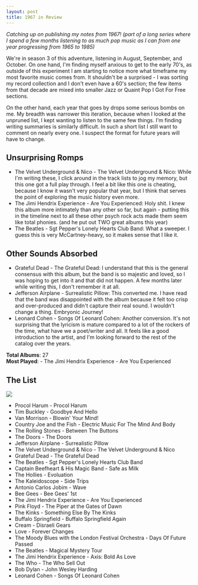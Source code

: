 ```yaml
---
layout: post
title: 1967 in Review
---
```


_Catching up on publishing my notes from 1967! (part of a long series where I spend a few months listening to as much pop music as I can from one year progressing from 1965 to 1985)_ 

We're in season 3 of this adventure, listening in August, September, and October. On one hand, I'm finding myself anxious to get to the early 70's, as outside of this experiment I am starting to notice more what timeframe my most favorite music comes from. It shouldn't be a surprised - I was sorting my record collection and I don't even have a 60's section; the few items from that decade are mixed into smaller Jazz or Quaint Pop I Got For Free sections. 

On the other hand, each year that goes by drops some serious bombs on me. My breadth was narrower this iteration, because when I looked at the unpruned list, I kept wanting to listen to the same few things. I'm finding writing summaries is similarly difficult. In such a short list I still want to comment on nearly every one. I suspect the format for future years will have to change.

## Unsurprising Romps
- The Velvet Underground & Nico - The Velvet Underground & Nico: While I'm writing these, I click around in the track lists to jog my memory, but this one got a full play through. I feel a bit like this one is cheating, because I know it wasn't very popular that year, but I think that serves the point of exploring the music history even more.
- The Jimi Hendrix Experience - Are You Experienced: Holy shit. I knew this album more intimately than any other so far, but again - putting this in the timeline next to all these other psych rock acts made them seem like total phonies. (and he put out TWO great albums this year)
- The Beatles - Sgt Pepper's Lonely Hearts Club Band: What a sweeper. I guess this is very McCartney-heavy, so it makes sense that I like it.

## Other Sounds Absorbed
- Grateful Dead - The Grateful Dead: I understand that this is the general consensus with this album, but the band is so majestic and loved, so I was hoping to get into it and that did not happen. A few months later while writing this, I don't remember it at all.
- Jefferson Airplane - Surrealistic Pillow: This converted me. I have read that the band was disappointed with the album because it felt too crisp and over-produced and didn't capture their real sound. I wouldn't change a thing. Embryonic Journey!
- Leonard Cohen - Songs Of Leonard Cohen: Another conversion. It's not surprising that the lyricism is mature compared to a lot of the rockers of the time, what have we a poet/writer and all. It feels like a good introduction to the artist, and I'm looking forward to the rest of the catalog over the years.

**Total Albums**: 27  
**Most Played**: - The Jimi Hendrix Experience - Are You Experienced

## The List

![](/assets/post-images/2024-12-11-thelist67.png)

- Procol Harum - Procol Harum
- Tim Buckley - Goodbye And Hello
- Van Morrison - Blowin' Your Mind!
- Country Joe and the Fish - Electric Music For The Mind And Body
- The Rolling Stones - Between The Buttons
- The Doors - The Doors
- Jefferson Airplane - Surrealistic Pillow
- The Velvet Underground & Nico - The Velvet Underground & Nico 
- Grateful Dead - The Grateful Dead
- The Beatles - Sgt Pepper's Lonely Hearts Club Band
- Captain Beefheart & His Magic Band - Safe as Milk
- The Hollies - Evoluation
- The Kaleidoscope - Side Trips
- Antonio Carlos Jobim - Wave
- Bee Gees - Bee Gees' 1st
- The Jimi Hendrix Experience - Are You Experienced
- Pink Floyd - The Piper at the Gates of Dawn
- The Kinks - Something Else By The Kinks
- Buffalo Springfield - Buffalo Springfield Again
- Cream - Disraeli Gears
- Love - Forever Changes
- The Moody Blues with the London Festival Orchestra - Days Of Future Passed
- The Beatles - Magical Mystery Tour
- The Jimi Hendrix Experience - Axis: Bold As Love
- The Who - The Who Sell Out
- Bob Dylan - John Wesley Harding
- Leonard Cohen - Songs Of Leonard Cohen

